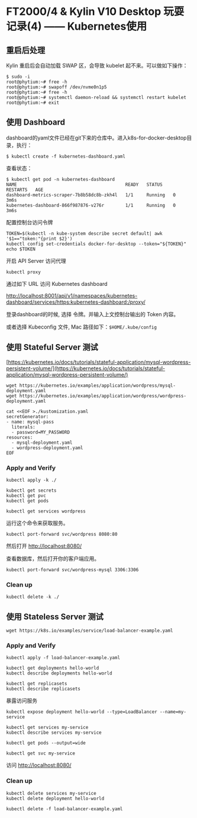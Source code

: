 # FT2000/4 & Kylin V10 Desktop 玩耍记录(4) —— Kubernetes使用

## 重启后处理

Kylin 重启后会自动加载 SWAP 区，会导致 kubelet 起不来。可以做如下操作：

    $ sudo -i
    root@phytium:~# free -h
    root@phytium:~# swapoff /dev/nvme0n1p5
    root@phytium:~# free -h
    root@phytium:~# systemctl daemon-reload && systemctl restart kubelet
    root@phytium:~# exit
    
## 使用 Dashboard

dashboard的yaml文件已经在git下来的仓库中。进入k8s-for-docker-desktop目录，执行：

	$ kubectl create -f kubernetes-dashboard.yaml

查看状态：

	$ kubectl get pod -n kubernetes-dashboard
	NAME                                         READY   STATUS    RESTARTS   AGE
	dashboard-metrics-scraper-7b8b58dc8b-zkh4l   1/1     Running   0          3m6s
	kubernetes-dashboard-866f987876-v276r        1/1     Running   0          3m6s

配置控制台访问令牌

	TOKEN=$(kubectl -n kube-system describe secret default| awk '$1=="token:"{print $2}')
	kubectl config set-credentials docker-for-desktop --token="${TOKEN}"
	echo $TOKEN

开启 API Server 访问代理

	kubectl proxy

通过如下 URL 访问 Kubernetes dashboard

[http://localhost:8001/api/v1/namespaces/kubernetes-dashboard/services/https:kubernetes-dashboard:/proxy/](http://localhost:8001/api/v1/namespaces/kubernetes-dashboard/services/https:kubernetes-dashboard:/proxy/)

登录dashboard的时候, 选择 令牌。并输入上文控制台输出的 Token 内容。

或者选择 Kubeconfig 文件, Mac 路径如下：`$HOME/.kube/config`

## 使用 Stateful Server 测试

[https://kubernetes.io/docs/tutorials/stateful-application/mysql-wordpress-persistent-volume/](https://kubernetes.io/docs/tutorials/stateful-application/mysql-wordpress-persistent-volume/)

	wget https://kubernetes.io/examples/application/wordpress/mysql-deployment.yaml
	wget https://kubernetes.io/examples/application/wordpress/wordpress-deployment.yaml
	
	cat <<EOF >./kustomization.yaml
	secretGenerator:
	- name: mysql-pass
	  literals:
	  - password=MY_PASSWORD
	resources:
	  - mysql-deployment.yaml
	  - wordpress-deployment.yaml
	EOF

### Apply and Verify

	kubectl apply -k ./
		
	kubectl get secrets
	kubectl get pvc
	kubectl get pods
	
	kubectl get services wordpress

运行这个命令来获取服务。

	kubectl port-forward svc/wordpress 8080:80

然后打开 [http://localhost:8080/](http://localhost:8080/)

查看数据库，然后打开你的客户端应用。

	kubectl port-forward svc/wordpress-mysql 3306:3306

### Clean up

	kubectl delete -k ./

## 使用 Stateless Server 测试

	wget https://k8s.io/examples/service/load-balancer-example.yaml
	
### Apply and Verify	

	kubectl apply -f load-balancer-example.yaml
		
	kubectl get deployments hello-world
 	kubectl describe deployments hello-world
 
	kubectl get replicasets
	kubectl describe replicasets
	
暴露访问服务	
	
	kubectl expose deployment hello-world --type=LoadBalancer --name=my-service
	
	kubectl get services my-service
	kubectl describe services my-service
	
	kubectl get pods --output=wide
	
	kubectl get svc my-service

访问 [http://localhost:8080/](http://localhost:8080/)
	
### Clean up

	kubectl delete services my-service
	kubectl delete deployment hello-world
	
	kubectl delete -f load-balancer-example.yaml


